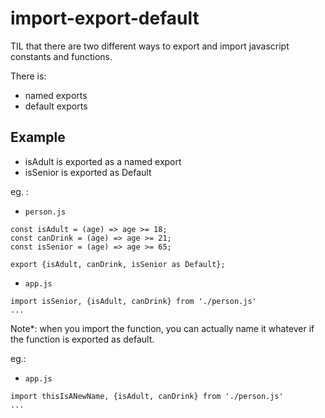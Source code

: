 # import-export-default

TIL that there are two different ways to export and import javascript constants and functions.

There is:
- named exports
- default exports

## Example
- isAdult is exported as a named export
- isSenior is exported as Default

eg. :
- `person.js`
```
const isAdult = (age) => age >= 18;
const canDrink = (age) => age >= 21;
const isSenior = (age) => age >= 65;

export {isAdult, canDrink, isSenior as Default};
```

- `app.js`
```
import isSenior, {isAdult, canDrink} from './person.js'
...
```

Note*: when you import the function, you can actually name it whatever if the function is exported as default.

eg.:

- `app.js`
```
import thisIsANewName, {isAdult, canDrink} from './person.js'
...
```